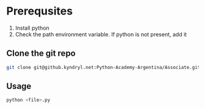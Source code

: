 # Prerequsites

1. Install python
2. Check the path environment variable. If python is not present, add it

## Clone the git repo
```bash
git clone git@github.kyndryl.net:Python-Academy-Argentina/Associate.git
```
## Usage
```bash
python <file>.py
```
